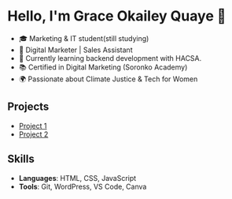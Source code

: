 
# Hello, I'm Grace Okailey Quaye 👋

- 🎓 Marketing & IT student(still studying)
- 💼 Digital Marketer | Sales Assistant
- 🌱 Currently learning backend development with HACSA.
- 📚 Certified in Digital Marketing (Soronko Academy)
- 🌍 Passionate about Climate Justice & Tech for Women

## Projects
- [Project 1]([https://github.com/gracequaye1/Tech4Girls_Backend.git])
- [Project 2]([https://github.com/gracequaye1/ATM_Machine])

## Skills
- **Languages**: HTML, CSS, JavaScript
- **Tools**: Git, WordPress, VS Code, Canva
